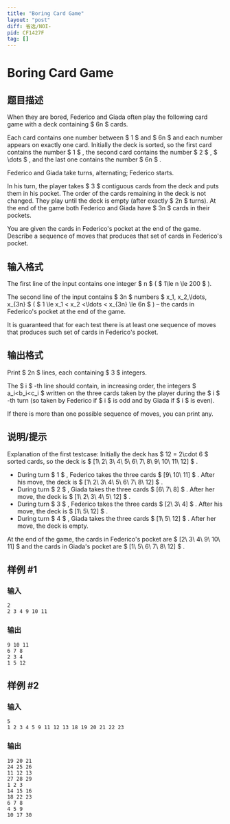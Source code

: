 ```yaml
---
title: "Boring Card Game"
layout: "post"
diff: 省选/NOI-
pid: CF1427F
tag: []
---
```


# Boring Card Game

## 题目描述

When they are bored, Federico and Giada often play the following card game with a deck containing $ 6n $ cards.

Each card contains one number between $ 1 $ and $ 6n $ and each number appears on exactly one card. Initially the deck is sorted, so the first card contains the number $ 1 $ , the second card contains the number $ 2 $ , $ \dots $ , and the last one contains the number $ 6n $ .

Federico and Giada take turns, alternating; Federico starts.

In his turn, the player takes $ 3 $ contiguous cards from the deck and puts them in his pocket. The order of the cards remaining in the deck is not changed. They play until the deck is empty (after exactly $ 2n $ turns). At the end of the game both Federico and Giada have $ 3n $ cards in their pockets.

You are given the cards in Federico's pocket at the end of the game. Describe a sequence of moves that produces that set of cards in Federico's pocket.

## 输入格式

The first line of the input contains one integer $ n $ ( $ 1\le n \le 200 $ ).

The second line of the input contains $ 3n $ numbers $ x_1, x_2,\ldots, x_{3n} $ ( $ 1 \le x_1 < x_2 <\ldots < x_{3n} \le 6n $ ) – the cards in Federico's pocket at the end of the game.

It is guaranteed that for each test there is at least one sequence of moves that produces such set of cards in Federico's pocket.

## 输出格式

Print $ 2n $ lines, each containing $ 3 $ integers.

The $ i $ -th line should contain, in increasing order, the integers $ a_i<b_i<c_i $ written on the three cards taken by the player during the $ i $ -th turn (so taken by Federico if $ i $ is odd and by Giada if $ i $ is even).

If there is more than one possible sequence of moves, you can print any.

## 说明/提示

Explanation of the first testcase: Initially the deck has $ 12 = 2\cdot 6 $ sorted cards, so the deck is $ [1\ 2\ 3\ 4\ 5\ 6\ 7\ 8\ 9\ 10\ 11\ 12] $ .

- During turn $ 1 $ , Federico takes the three cards $ [9\ 10\ 11] $ . After his move, the deck is $ [1\ 2\ 3\ 4\ 5\ 6\ 7\ 8\ 12] $ .
- During turn $ 2 $ , Giada takes the three cards $ [6\ 7\ 8] $ . After her move, the deck is $ [1\ 2\ 3\ 4\ 5\ 12] $ .
- During turn $ 3 $ , Federico takes the three cards $ [2\ 3\ 4] $ . After his move, the deck is $ [1\ 5\ 12] $ .
- During turn $ 4 $ , Giada takes the three cards $ [1\ 5\ 12] $ . After her move, the deck is empty.

 At the end of the game, the cards in Federico's pocket are $ [2\ 3\ 4\ 9\ 10\ 11] $ and the cards in Giada's pocket are $ [1\ 5\ 6\ 7\ 8\ 12] $ .

## 样例 #1

### 输入

```
2
2 3 4 9 10 11
```

### 输出

```
9 10 11
6 7 8
2 3 4
1 5 12
```

## 样例 #2

### 输入

```
5
1 2 3 4 5 9 11 12 13 18 19 20 21 22 23
```

### 输出

```
19 20 21
24 25 26
11 12 13
27 28 29
1 2 3
14 15 16
18 22 23
6 7 8
4 5 9
10 17 30
```

